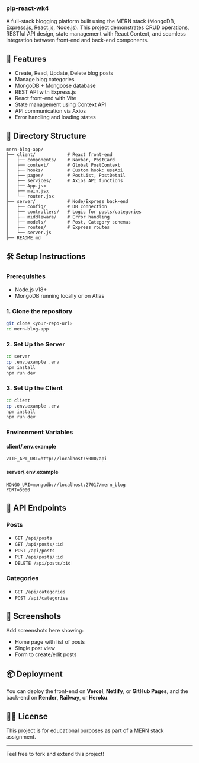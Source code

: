 ### plp-react-wk4
A full-stack blogging platform built using the MERN stack (MongoDB, Express.js, React.js, Node.js). This project demonstrates CRUD operations, RESTful API design, state management with React Context, and seamless integration between front-end and back-end components.

## 🚀 Features
- Create, Read, Update, Delete blog posts
- Manage blog categories
- MongoDB + Mongoose database
- REST API with Express.js
- React front-end with Vite
- State management using Context API
- API communication via Axios
- Error handling and loading states

## 📁 Directory Structure
```
mern-blog-app/
├── client/            # React front-end
│   ├── components/    # Navbar, PostCard
│   ├── context/       # Global PostContext
│   ├── hooks/         # Custom hook: useApi
│   ├── pages/         # PostList, PostDetail
│   ├── services/      # Axios API functions
│   ├── App.jsx
│   ├── main.jsx
│   └── router.jsx
├── server/            # Node/Express back-end
│   ├── config/        # DB connection
│   ├── controllers/   # Logic for posts/categories
│   ├── middleware/    # Error handling
│   ├── models/        # Post, Category schemas
│   ├── routes/        # Express routes
│   └── server.js
├── README.md
```

## 🛠 Setup Instructions

### Prerequisites
- Node.js v18+
- MongoDB running locally or on Atlas

### 1. Clone the repository
```bash
git clone <your-repo-url>
cd mern-blog-app
```

### 2. Set Up the Server
```bash
cd server
cp .env.example .env
npm install
npm run dev
```

### 3. Set Up the Client
```bash
cd client
cp .env.example .env
npm install
npm run dev
```

### Environment Variables
#### client/.env.example
```
VITE_API_URL=http://localhost:5000/api
```
#### server/.env.example
```
MONGO_URI=mongodb://localhost:27017/mern_blog
PORT=5000
```

## 🔗 API Endpoints
### Posts
- `GET /api/posts`
- `GET /api/posts/:id`
- `POST /api/posts`
- `PUT /api/posts/:id`
- `DELETE /api/posts/:id`

### Categories
- `GET /api/categories`
- `POST /api/categories`

## 📸 Screenshots
Add screenshots here showing:
- Home page with list of posts
- Single post view
- Form to create/edit posts

## 📦 Deployment
You can deploy the front-end on **Vercel**, **Netlify**, or **GitHub Pages**, and the back-end on **Render**, **Railway**, or **Heroku**.

## 👨‍🏫 License
This project is for educational purposes as part of a MERN stack assignment.

---
Feel free to fork and extend this project!
